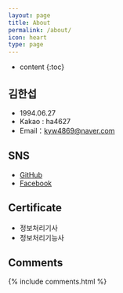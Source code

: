```yaml
---
layout: page
title: About
permalink: /about/
icon: heart
type: page
---
```


* content
{:toc}

## 김한섭

* 1994.06.27  
* Kakao : ha4627  
* Email：kyw4869@naver.com  

## SNS

* [GitHub](https://github.com/superbly)
* [Facebook](https://www.facebook.com/seob3126)


## Certificate

* 정보처리기사  
* 정보처리기능사  





## Comments

{% include comments.html %}
